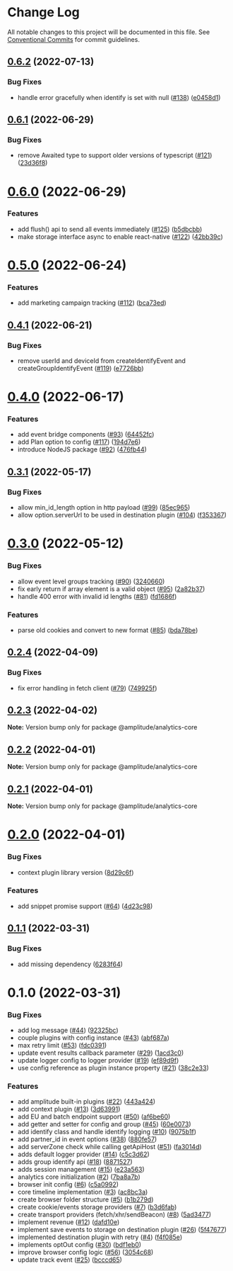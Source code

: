# Change Log

All notable changes to this project will be documented in this file.
See [Conventional Commits](https://conventionalcommits.org) for commit guidelines.

## [0.6.2](https://github.com/amplitude/Amplitude-TypeScript/compare/@amplitude/analytics-core@0.6.1...@amplitude/analytics-core@0.6.2) (2022-07-13)


### Bug Fixes

* handle error gracefully when identify is set with null ([#138](https://github.com/amplitude/Amplitude-TypeScript/issues/138)) ([e0458d1](https://github.com/amplitude/Amplitude-TypeScript/commit/e0458d1256d2a96195bc8029c3df0d6ac257a588))





## [0.6.1](https://github.com/amplitude/Amplitude-TypeScript/compare/@amplitude/analytics-core@0.6.0...@amplitude/analytics-core@0.6.1) (2022-06-29)


### Bug Fixes

* remove Awaited type to support older versions of typescript ([#121](https://github.com/amplitude/Amplitude-TypeScript/issues/121)) ([23d36f8](https://github.com/amplitude/Amplitude-TypeScript/commit/23d36f8aade258b995132dafd725ada00e400916))





# [0.6.0](https://github.com/amplitude/Amplitude-TypeScript/compare/@amplitude/analytics-core@0.5.0...@amplitude/analytics-core@0.6.0) (2022-06-29)


### Features

* add flush() api to send all events immediately ([#125](https://github.com/amplitude/Amplitude-TypeScript/issues/125)) ([b5dbcbb](https://github.com/amplitude/Amplitude-TypeScript/commit/b5dbcbb803c76ee5ade7ea85f76fbea50d8bab49))
* make storage interface async to enable react-native ([#122](https://github.com/amplitude/Amplitude-TypeScript/issues/122)) ([42bb39c](https://github.com/amplitude/Amplitude-TypeScript/commit/42bb39c967db015d5899487618d066f3540c9f18))





# [0.5.0](https://github.com/amplitude/Amplitude-TypeScript/compare/@amplitude/analytics-core@0.4.1...@amplitude/analytics-core@0.5.0) (2022-06-24)


### Features

* add marketing campaign tracking ([#112](https://github.com/amplitude/Amplitude-TypeScript/issues/112)) ([bca73ed](https://github.com/amplitude/Amplitude-TypeScript/commit/bca73ede308ecb1663986a99600657732969d60c))





## [0.4.1](https://github.com/amplitude/Amplitude-TypeScript/compare/@amplitude/analytics-core@0.4.0...@amplitude/analytics-core@0.4.1) (2022-06-21)


### Bug Fixes

* remove userId and deviceId from createIdentifyEvent and createGroupIdentifyEvent ([#119](https://github.com/amplitude/Amplitude-TypeScript/issues/119)) ([e7726bb](https://github.com/amplitude/Amplitude-TypeScript/commit/e7726bb9ba16c390638b51042169ede9e083e331))





# [0.4.0](https://github.com/amplitude/Amplitude-TypeScript/compare/@amplitude/analytics-core@0.3.1...@amplitude/analytics-core@0.4.0) (2022-06-17)


### Features

* add event bridge components ([#93](https://github.com/amplitude/Amplitude-TypeScript/issues/93)) ([64452fc](https://github.com/amplitude/Amplitude-TypeScript/commit/64452fcfeee66e10367220da023137232b2ea112))
* add Plan option to config ([#117](https://github.com/amplitude/Amplitude-TypeScript/issues/117)) ([194d7e6](https://github.com/amplitude/Amplitude-TypeScript/commit/194d7e66af0209cb8155cf6aa0b05a5dcb170f9d))
* introduce NodeJS package ([#92](https://github.com/amplitude/Amplitude-TypeScript/issues/92)) ([476fb44](https://github.com/amplitude/Amplitude-TypeScript/commit/476fb44efcf2dfcd84af6f0ef45e141ad87dac43))





## [0.3.1](https://github.com/amplitude/Amplitude-TypeScript/compare/@amplitude/analytics-core@0.3.0...@amplitude/analytics-core@0.3.1) (2022-05-17)


### Bug Fixes

* allow min_id_length option in http payload ([#99](https://github.com/amplitude/Amplitude-TypeScript/issues/99)) ([85ec965](https://github.com/amplitude/Amplitude-TypeScript/commit/85ec965d1202f8ee68ca15fbc46015fba76ba3c9))
* allow option.serverUrl to be used in destination plugin ([#104](https://github.com/amplitude/Amplitude-TypeScript/issues/104)) ([f353367](https://github.com/amplitude/Amplitude-TypeScript/commit/f353367b8b264f86b6ea15b15f30385f8d5b8ad5))





# [0.3.0](https://github.com/amplitude/Amplitude-TypeScript/compare/@amplitude/analytics-core@0.2.4...@amplitude/analytics-core@0.3.0) (2022-05-12)


### Bug Fixes

* allow event level groups tracking ([#90](https://github.com/amplitude/Amplitude-TypeScript/issues/90)) ([3240660](https://github.com/amplitude/Amplitude-TypeScript/commit/3240660e94db9e5c5a1ce4280d07faced2b5fd4d))
* fix early return if array element is a valid object ([#95](https://github.com/amplitude/Amplitude-TypeScript/issues/95)) ([2a82b37](https://github.com/amplitude/Amplitude-TypeScript/commit/2a82b37ec06573318703f3f89d72b44a10b7a392))
* handle 400 error with invalid id lengths ([#81](https://github.com/amplitude/Amplitude-TypeScript/issues/81)) ([fd1686f](https://github.com/amplitude/Amplitude-TypeScript/commit/fd1686fa427588d1dcb6d2125cb4d53647c699e8))


### Features

* parse old cookies and convert to new format ([#85](https://github.com/amplitude/Amplitude-TypeScript/issues/85)) ([bda78be](https://github.com/amplitude/Amplitude-TypeScript/commit/bda78be5d2de335e7b1ff6da413b20d3dc751aca))





## [0.2.4](https://github.com/amplitude/Amplitude-TypeScript/compare/@amplitude/analytics-core@0.2.3...@amplitude/analytics-core@0.2.4) (2022-04-09)


### Bug Fixes

* fix error handling in fetch client ([#79](https://github.com/amplitude/Amplitude-TypeScript/issues/79)) ([749925f](https://github.com/amplitude/Amplitude-TypeScript/commit/749925f907ba72f0e67f3828da99151d00278e6b))





## [0.2.3](https://github.com/amplitude/Amplitude-TypeScript/compare/@amplitude/analytics-core@0.2.2...@amplitude/analytics-core@0.2.3) (2022-04-02)

**Note:** Version bump only for package @amplitude/analytics-core





## [0.2.2](https://github.com/amplitude/Amplitude-TypeScript/compare/@amplitude/analytics-core@0.2.1...@amplitude/analytics-core@0.2.2) (2022-04-01)

**Note:** Version bump only for package @amplitude/analytics-core





## [0.2.1](https://github.com/amplitude/Amplitude-TypeScript/compare/@amplitude/analytics-core@0.2.0...@amplitude/analytics-core@0.2.1) (2022-04-01)

**Note:** Version bump only for package @amplitude/analytics-core





# [0.2.0](https://github.com/amplitude/Amplitude-TypeScript/compare/@amplitude/analytics-core@0.1.1...@amplitude/analytics-core@0.2.0) (2022-04-01)


### Bug Fixes

* context plugin library version ([8d29c6f](https://github.com/amplitude/Amplitude-TypeScript/commit/8d29c6f4a612510188d920ac243c0bdb116fe02c))


### Features

* add snippet promise support ([#64](https://github.com/amplitude/Amplitude-TypeScript/issues/64)) ([4d23c98](https://github.com/amplitude/Amplitude-TypeScript/commit/4d23c98c25c7caa4cd5e63b2a37398f711991288))





## [0.1.1](https://github.com/amplitude/Amplitude-TypeScript/compare/@amplitude/analytics-core@0.1.0...@amplitude/analytics-core@0.1.1) (2022-03-31)


### Bug Fixes

* add missing dependency ([6283f64](https://github.com/amplitude/Amplitude-TypeScript/commit/6283f64dc40b070d68a0243a93ab58d95d436664))





# 0.1.0 (2022-03-31)


### Bug Fixes

* add log message ([#44](https://github.com/amplitude/Amplitude-TypeScript/issues/44)) ([92325bc](https://github.com/amplitude/Amplitude-TypeScript/commit/92325bc34cf0143f5f33ec4b0afd3e2d148c3d38))
* couple plugins with config instance ([#43](https://github.com/amplitude/Amplitude-TypeScript/issues/43)) ([abf687a](https://github.com/amplitude/Amplitude-TypeScript/commit/abf687a5d7a395638d8154f65ececc9b5464c366))
* max retry limit ([#53](https://github.com/amplitude/Amplitude-TypeScript/issues/53)) ([fdc0391](https://github.com/amplitude/Amplitude-TypeScript/commit/fdc0391885ac9822f42324d2fd66a8aace001afe))
* update event results callback parameter ([#29](https://github.com/amplitude/Amplitude-TypeScript/issues/29)) ([1acd3c0](https://github.com/amplitude/Amplitude-TypeScript/commit/1acd3c02310e5e9a2b7ab19140f7d6249e9a8452))
* update logger config to logger provider ([#19](https://github.com/amplitude/Amplitude-TypeScript/issues/19)) ([ef89d9f](https://github.com/amplitude/Amplitude-TypeScript/commit/ef89d9f5ffdc9dd88c3652ac36705c79741f53d1))
* use config reference as plugin instance property ([#21](https://github.com/amplitude/Amplitude-TypeScript/issues/21)) ([38c2e33](https://github.com/amplitude/Amplitude-TypeScript/commit/38c2e3334b27063e23275c020207f647acbbaf6f))


### Features

* add amplitude built-in plugins ([#22](https://github.com/amplitude/Amplitude-TypeScript/issues/22)) ([443a424](https://github.com/amplitude/Amplitude-TypeScript/commit/443a424d6dfd3a2c867f528f953429151de96ed0))
* add context plugin ([#13](https://github.com/amplitude/Amplitude-TypeScript/issues/13)) ([3d63991](https://github.com/amplitude/Amplitude-TypeScript/commit/3d639917905b25cab0bb012286b8ba487d0f63fb))
* add EU and batch endpoint support ([#50](https://github.com/amplitude/Amplitude-TypeScript/issues/50)) ([af6be60](https://github.com/amplitude/Amplitude-TypeScript/commit/af6be606a0e049657129ddbcbbf83c3dff844443))
* add getter and setter for config and group ([#45](https://github.com/amplitude/Amplitude-TypeScript/issues/45)) ([60e0073](https://github.com/amplitude/Amplitude-TypeScript/commit/60e00734a73002dffc98ddf6171ee74c5ac53aa4))
* add identify class and handle identify logging ([#10](https://github.com/amplitude/Amplitude-TypeScript/issues/10)) ([9075b1f](https://github.com/amplitude/Amplitude-TypeScript/commit/9075b1f0cf4270dacc05b1b7f4bad36c50e2500b))
* add partner_id in event options ([#38](https://github.com/amplitude/Amplitude-TypeScript/issues/38)) ([880fe57](https://github.com/amplitude/Amplitude-TypeScript/commit/880fe57e5813d8bbe05c2a2a9428bd8a0a1e7d08))
* add serverZone check while calling getApiHost ([#51](https://github.com/amplitude/Amplitude-TypeScript/issues/51)) ([fa3014d](https://github.com/amplitude/Amplitude-TypeScript/commit/fa3014dd730e624b6320769edbdf35350d0edc3d))
* adds default logger provider ([#14](https://github.com/amplitude/Amplitude-TypeScript/issues/14)) ([c5c3d62](https://github.com/amplitude/Amplitude-TypeScript/commit/c5c3d62cf505e3df949a4225e3fa3ae2b56d5a0a))
* adds group identify api ([#18](https://github.com/amplitude/Amplitude-TypeScript/issues/18)) ([8871527](https://github.com/amplitude/Amplitude-TypeScript/commit/8871527fb74d0f5745c57a053492a00d19a68c5a))
* adds session management ([#15](https://github.com/amplitude/Amplitude-TypeScript/issues/15)) ([e23a563](https://github.com/amplitude/Amplitude-TypeScript/commit/e23a563c27befa5a3dc31ee55c559359e0159de3))
* analytics core initialization ([#2](https://github.com/amplitude/Amplitude-TypeScript/issues/2)) ([7ba8a7b](https://github.com/amplitude/Amplitude-TypeScript/commit/7ba8a7b1e9b7dfc0af304dd44718a3deb5912fe9))
* browser init config ([#6](https://github.com/amplitude/Amplitude-TypeScript/issues/6)) ([c5a0992](https://github.com/amplitude/Amplitude-TypeScript/commit/c5a09925e64f8a613eeab612ee6efb43419f39b4))
* core timeline implementation ([#3](https://github.com/amplitude/Amplitude-TypeScript/issues/3)) ([ac8bc3a](https://github.com/amplitude/Amplitude-TypeScript/commit/ac8bc3a7212c4e13240fca0da1fbca2cdf7d68c2))
* create browser folder structure ([#5](https://github.com/amplitude/Amplitude-TypeScript/issues/5)) ([b1b279d](https://github.com/amplitude/Amplitude-TypeScript/commit/b1b279da067af7a5ca0c797b4f45fc154e3c2ae4))
* create cookie/events storage providers ([#7](https://github.com/amplitude/Amplitude-TypeScript/issues/7)) ([b3d6fab](https://github.com/amplitude/Amplitude-TypeScript/commit/b3d6fab5239d0d14854af9aa8a0c31826447ac48))
* create transport providers (fetch/xhr/sendBeacon) ([#8](https://github.com/amplitude/Amplitude-TypeScript/issues/8)) ([5ad3477](https://github.com/amplitude/Amplitude-TypeScript/commit/5ad3477974c779d696088922f56cae38a89f911c))
* implement revenue ([#12](https://github.com/amplitude/Amplitude-TypeScript/issues/12)) ([dafd10e](https://github.com/amplitude/Amplitude-TypeScript/commit/dafd10e9feb84513bdcd415a965e3216b044206a))
* implement save events to storage on destination plugin ([#26](https://github.com/amplitude/Amplitude-TypeScript/issues/26)) ([5f47677](https://github.com/amplitude/Amplitude-TypeScript/commit/5f476773f0a546db15de45fc40725a138a037c97))
* implemented destination plugin with retry ([#4](https://github.com/amplitude/Amplitude-TypeScript/issues/4)) ([f4f085e](https://github.com/amplitude/Amplitude-TypeScript/commit/f4f085ed343ea3a0571c778f2d40d637573817d7))
* implements optOut config ([#30](https://github.com/amplitude/Amplitude-TypeScript/issues/30)) ([bdf1eb0](https://github.com/amplitude/Amplitude-TypeScript/commit/bdf1eb0c46f535947f66162639dd0b23f154ce28))
* improve browser config logic ([#56](https://github.com/amplitude/Amplitude-TypeScript/issues/56)) ([3054c68](https://github.com/amplitude/Amplitude-TypeScript/commit/3054c6856dd8f8ed49c9326f25c14b672890915b))
* update track event ([#25](https://github.com/amplitude/Amplitude-TypeScript/issues/25)) ([bcccd65](https://github.com/amplitude/Amplitude-TypeScript/commit/bcccd659f83bd235ce7cb59848e259e14e1df392))
